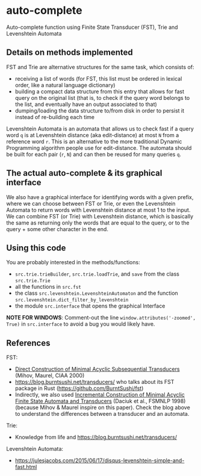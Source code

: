 # auto-complete
Auto-complete function using Finite State Transducer (FST), Trie and Levenshtein Automata

## Details on methods implemented

FST and Trie are alternative structures for the same task, which consists of:
* receiving a list of words (for FST, this list must be ordered in lexical order, like a natural language dictionary)
* building a compact data structure from this entry that allows for fast query on the original list
  (that is, to check if the query word belongs to the list, and eventually have an output associated to that)
* dumping/loading the data structure to/from disk in order to persist it instead of re-building each time

Levenshtein Automata is an automata that allows us to check fast if a query word ``q`` is at Levenshtein distance
(aka edit-distance) at most ``N`` from a reference word ``r``. 
This is an alternative to the more traditional Dynamic Programming algorithm people use for edit-distance.
The automata should be built for each pair (``r``, ``N``) and can then be reused for many queries ``q``.


## The actual auto-complete & its graphical interface

We also have a graphical interface for identifying words with a given prefix, where we can choose between FST or Trie,
or even the Levenshtein Automata to return words with Levenshtein distance at most 1 to the input.
We can combine FST (or Trie) with Levenshtein distance, which is basically the same as returning only the words that are
equal to the query, or to the query + some other character in the end.

## Using this code
You are probably interested in the methods/functions:
* ``src.trie.trieBuilder``, ``src.trie.loadTrie``, and ``save`` from the class ``src.trie.Trie``
* all the functions in ``src.fst``
* the class ``src.levenshtein.LevenshteinAutomaton`` and the function ``src.levenshtein.dict_filter_by_levenshtein``
* the module ``src.interface`` that opens the graphical Interface

**NOTE FOR WINDOWS**: Comment-out the line ``window.attributes('-zoomed', True)`` in 
``src.interface`` to avoid a bug you would likely have.

## References 
FST:
* [Direct Construction of Minimal Acyclic Subsequential Transducers](https://doi.org/10.1007/3-540-44674-5_18) (Mihov, Maurel, CIAA 2000)
* https://blog.burntsushi.net/transducers/ who talks about its FST package in Rust (https://github.com/BurntSushi/fst)
* Indirectly, we also used [Incremental Construction of Minimal Acyclic Finite State Automata and Transducers](https://aclanthology.org/W98-1305) (Daciuk et al., FSMNLP 1998)
  (because Mihov & Maurel inspire on this paper). Check the blog above to understand the differences between a
  transducer and an automata.

Trie:
* Knowledge from life and https://blog.burntsushi.net/transducers/

Levenshtein Automata:
* https://julesjacobs.com/2015/06/17/disqus-levenshtein-simple-and-fast.html
